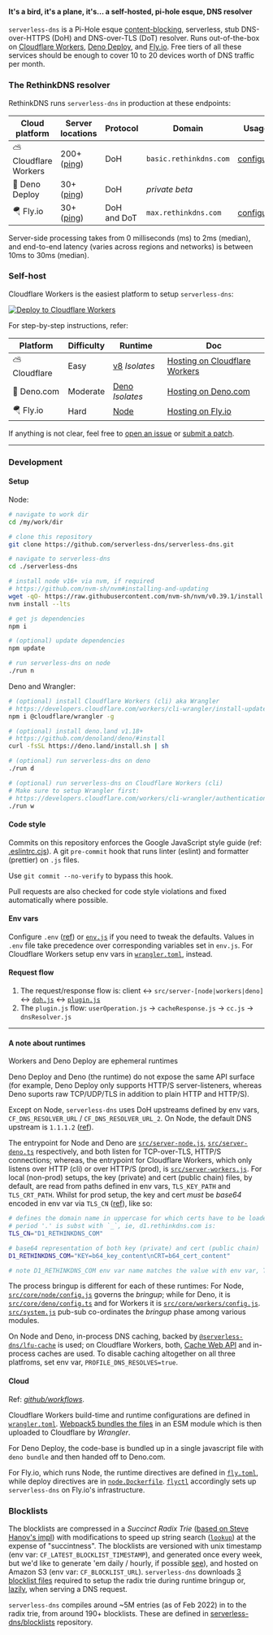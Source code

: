 #### It's a bird, it's a plane, it's... a self-hosted, pi-hole esque, DNS resolver

`serverless-dns` is a Pi-Hole esque [content-blocking](https://github.com/serverless-dns/blocklists), serverless, stub DNS-over-HTTPS (DoH) and DNS-over-TLS (DoT) resolver. Runs out-of-the-box on [Cloudflare Workers](https://workers.dev), [Deno Deploy](https://deno.com/deploy), and [Fly.io](https://fly.io/). Free tiers of all these services should be enough to cover 10 to 20 devices worth of DNS traffic per month.

### The RethinkDNS resolver

RethinkDNS runs `serverless-dns` in production at these endpoints:

| Cloud platform     | Server locations | Protocol    | Domain                    | Usage                                   |
|--------------------|------------------|-------------|---------------------------|-----------------------------------------|
| ⛅ Cloudflare Workers | 200+ ([ping](https://check-host.net/check-ping?host=https://basic.rethinkdns.com))        | DoH         | `basic.rethinkdns.com`    | [configure](https://rethinkdns.com/configure?p=doh)  |
| 🦕 Deno Deploy        | 30+ ([ping](https://check-host.net/check-ping?host=https://deno.dev))                     | DoH         | _private beta_            |                                         |
| 🪂 Fly.io             | 30+ ([ping](https://check-host.net/check-ping?host=https://max.rethinkdns.com))           | DoH and DoT | `max.rethinkdns.com`      | [configure](https://rethinkdns.com/configure?p=dot)  |

Server-side processing takes from 0 milliseconds (ms) to 2ms (median), and end-to-end latency (varies across regions and networks) is between 10ms to 30ms (median).

### Self-host

Cloudflare Workers is the easiest platform to setup `serverless-dns`: 

[![Deploy to Cloudflare Workers](https://deploy.workers.cloudflare.com/button)](https://deploy.workers.cloudflare.com/?url=https://github.com/serverless-dns/serverless-dns/)

For step-by-step instructions, refer:

| Platform       | Difficulty | Runtime                                | Doc                                                                                     |
| ---------------| ---------- | -------------------------------------- | --------------------------------------------------------------------------------------- |
| ⛅ Cloudflare  | Easy       | [v8](https://v8.dev) _Isolates_        | [Hosting on Cloudflare Workers](https://docs.rethinkdns.com/dns/open-source#cloudflare) |
| 🦕 Deno.com    | Moderate   | [Deno](https://deno.land) _Isolates_   | [Hosting on Deno.com](https://docs.rethinkdns.com/dns/open-source#deno-deploy)          |
| 🪂 Fly.io      | Hard       | [Node](https://nodejs.org)             | [Hosting on Fly.io](https://docs.rethinkdns.com/dns/open-source#fly-io)                 |

If anything is not clear, feel free to [open an issue](https://github.com/celzero/docs/issues) or [submit a patch](https://github.com/celzero/docs).

---

### Development

#### Setup

Node:
```bash
# navigate to work dir
cd /my/work/dir

# clone this repository
git clone https://github.com/serverless-dns/serverless-dns.git

# navigate to serverless-dns
cd ./serverless-dns

# install node v16+ via nvm, if required
# https://github.com/nvm-sh/nvm#installing-and-updating
wget -qO- https://raw.githubusercontent.com/nvm-sh/nvm/v0.39.1/install.sh | bash
nvm install --lts

# get js dependencies
npm i

# (optional) update dependencies
npm update

# run serverless-dns on node
./run n
```

Deno and Wrangler:
```bash
# (optional) install Cloudflare Workers (cli) aka Wrangler
# https://developers.cloudflare.com/workers/cli-wrangler/install-update
npm i @cloudflare/wrangler -g

# (optional) install deno.land v1.18+
# https://github.com/denoland/deno/#install
curl -fsSL https://deno.land/install.sh | sh

# (optional) run serverless-dns on deno
./run d

# (optional) run serverless-dns on Cloudflare Workers (cli)
# Make sure to setup Wrangler first:
# https://developers.cloudflare.com/workers/cli-wrangler/authentication
./run w

```

#### Code style

Commits on this repository enforces the Google JavaScript style guide (ref: [.eslintrc.cjs](.eslintrc.cjs)).
A git `pre-commit` hook that runs linter (eslint) and formatter (prettier) on `.js` files.

Use `git commit --no-verify` to bypass this hook.

Pull requests are also checked for code style violations and fixed automatically where possible.

#### Env vars

Configure `.env` ([ref](.env.example)) or [`env.js`](src/core/env.js) if you need to tweak the defaults.
Values in `.env` file take precedence over corresponding variables set in `env.js`. For Cloudflare Workers
setup env vars in [`wrangler.toml`](wrangler.toml), instead.

#### Request flow

1. The request/response flow is: client <-> `src/server-[node|workers|deno]` <-> [`doh.js`](src/core/doh.js) <-> [`plugin.js`](src/core/plugin.js)
2. The `plugin.js` flow: `userOperation.js` -> `cacheResponse.js` -> `cc.js` -> `dnsResolver.js`

----

#### A note about runtimes

Workers and Deno Deploy are ephemeral runtimes 

Deno Deploy and Deno (the runtime) do not expose the same API surface (for example, Deno Deploy only
supports HTTP/S server-listeners, whereas Deno suports raw TCP/UDP/TLS in addition to plain HTTP and HTTP/S).

Except on Node, `serverless-dns` uses DoH upstreams defined by env vars, `CF_DNS_RESOLVER_URL` / `CF_DNS_RESOLVER_URL_2`.
On Node, the default DNS upstream is `1.1.1.2` ([ref](https://github.com/serverless-dns/serverless-dns/blob/15f628460/src/commons/dnsutil.js#L28)).

The entrypoint for Node and Deno are [`src/server-node.js`](src/server-node.js), [`src/server-deno.ts`](src/server-deno.ts) respectively,
and both listen for TCP-over-TLS, HTTP/S connections; whereas, the entrypoint for Cloudflare Workers, which only listens over HTTP (cli) or
over HTTP/S (prod), is [`src/server-workers.js`](src/server-workers.js). For local (non-prod) setups, the key (private) and cert (public chain)
files, by default, are read from paths defined in env vars, `TLS_KEY_PATH` and `TLS_CRT_PATH`. Whilst for prod setup, the key and cert _must_ be
_base64_ encoded in env var via `TLS_CN` ([ref](https://github.com/serverless-dns/serverless-dns/blob/15f62846/src/core/node/config.js#L61-L82)), like so:

```bash
# defines the domain name in uppercase for which certs have to be loaded for
# period '.' is subst with `_`, ie, d1.rethinkdns.com is:
TLS_CN="D1_RETHINKDNS_COM"

# base64 representation of both key (private) and cert (public chain)
D1_RETHINKDNS_COM="KEY=b64_key_content\nCRT=b64_cert_content"

# note D1_RETHINKDNS_COM env var name matches the value with env var, TLS_CN 
```

The process bringup is different for each of these runtimes: For Node, [`src/core/node/config.js`](src/core/node/config.js) governs the _bringup_;
while for Deno, it is [`src/core/deno/config.ts`](src/core/deno/config.ts) and for Workers it is [`src/core/workers/config.js`](src/core/workers/config.js).
[`src/system.js`](src/system.js) pub-sub co-ordinates the _bringup_ phase among various modules.

On Node and Deno, in-process DNS caching, backed by [`@serverless-dns/lfu-cache`](https://github.com/serverless-dns/lfu-cache)
is used; on Cloudflare Workers, both, [Cache Web API](https://developers.cloudflare.com/workers/runtime-apis/cache) and
in-process caches are used. To disable caching altogether on all three platfroms, set env var, `PROFILE_DNS_RESOLVES=true`.

#### Cloud

Ref: _[github/workflows](.github/workflows)_.

Cloudflare Workers build-time and runtime configurations are defined in [`wrangler.toml`](wrangler.toml).
[Webpack5 bundles the files](webpack.config.cjs) in an ESM module which is then uploaded to Cloudflare by _Wrangler_.

For Deno Deploy, the code-base is bundled up in a single javascript file with `deno bundle` and then handed off
to Deno.com.

For Fly.io, which runs Node, the runtime directives are defined in [`fly.toml`](fly.toml), while deploy directives
are in [`node.Dockerfile`](node.Dockerfile). [`flyctl`](https://fly.io/docs/flyctl) accordingly sets up `serverless-dns`
on Fly.io's infrastructure.

### Blocklists

The blocklists are compressed in a _Succinct Radix Trie_ ([based on Steve Hanov's impl](https://stevehanov.ca/blog/?id=120)) with modifications
to speed up string search ([`lookup`](src/plugins/blocklist-wrapper/radixTrie.js)) at the expense of "succintness". The blocklists are versioned
with unix timestamp (env var: `CF_LATEST_BLOCKLIST_TIMESTAMP`), and generated once every week, but we'd like to generate 'em daily / hourly,
if possible [see](https://github.com/serverless-dns/blocklists/issues/19)), and hosted on Amazon S3 (env var: `CF_BLOCKLIST_URL`). `serverless-dns`
downloads [3 blocklist files](https://github.com/serverless-dns/serverless-dns/blob/15f62846/src/core/node/blocklists.js#L14-L16) required to setup
the radix trie during runtime bringup or, [lazily](https://github.com/serverless-dns/serverless-dns/blob/15f62846/src/plugins/dns-operation/dnsResolver.js#L167),
when serving a DNS request.

`serverless-dns` compiles around ~5M entries (as of Feb 2022) in to the radix trie, from around 190+ blocklists. These are defined in [serverless-dns/blocklists](https://github.com/serverless-dns/blocklists) repository.
